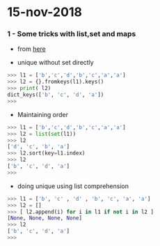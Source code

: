 # 15-nov-2018

### 1 - Some tricks with list,set and maps

- from [here](https://github.com/taizilongxu/interview_python)

- unique without set directly
```python
>>> l1 = ['b','c','d','b','c','a','a']
>>> l2 = {}.fromkeys(l1).keys()
>>> print( l2)
dict_keys(['b', 'c', 'd', 'a'])
>>> 
```

- Maintaining order
```python
>>> l1 = ['b','c','d','b','c','a','a']
>>> l2 = list(set(l1))
>>> l2
['d', 'c', 'b', 'a']
>>> l2.sort(key=l1.index)
>>> l2
['b', 'c', 'd', 'a']
>>> 
```

- doing unique using list comprehension
```python
>>> l1 = ['b', 'c' , 'd' , 'b', 'c', 'a', 'a']
>>> l2 = []
>>> [ l2.append(i) for i in l1 if not i in l2 ]
[None, None, None, None]
>>> l2
['b', 'c', 'd', 'a']
>>> 
```
